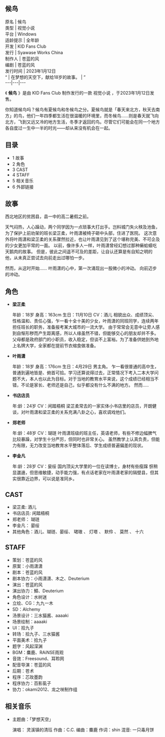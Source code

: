 候鸟  
---  
原名  |  候鸟   
类型  |  视觉小说   
平台  |  Windows   
适龄提示  |  全年龄   
开发  |  KID Fans Club   
发行  |  Syawase Works China   
制作人  |  苍蓝的风   
编剧  |  苍蓝的风   
发行时间  |  2023年1月12日   
“  |  在梦想的天空下，献给18岁的故事。  |  ”   
---|---|---  
  
《 **候鸟** 》是由  KID Fans Club  制作发行的一款  视觉小说  ，于2023年1月12日发售。

你知道候鸟吗？候鸟有夏候鸟和冬候鸟之分。夏候鸟就是「春天来北方，秋天去南方」的鸟，他们一年四季都生活在很温暖的环境里，而冬候鸟……则是春天就飞向北方，飞到又远又冷的地方生活，冬季才返回的鸟。尽管它们可能会在同一个地方各自度过一生中一半的时光——却从来没有机会在一起。

##  目录

  * 1  故事 
  * 2  角色 
  * 3  CAST 
  * 4  STAFF 
  * 5  相关音乐 
  * 6  外部链接 

##  故事

西北地区的贫困县，县一中的高二暑假之前。

天气闷热，人心躁动，两个同学因为一点琐事大打出手。岂料城门失火秧及池鱼，为了保护上前劝架的班长梁芷柔，叶雨潇被椅子砸中头部，住进了医院。
这次意外将叶雨潇和梁芷柔的关系骤然拉近，也让叶雨潇见到了这个堪称完美、不可企及的少女更加平常的一面。
以前，像许多人一样，叶雨潇曾经幻想过那种癞蛤蟆吃天鹅肉的故事。 但是，彼此之间遥不可及的差距，让自认还算是有自知之明的他，从未真正尝试去向前走出过哪怕一步。

然而，从这时开始…… 叶雨潇的心中，第一次涌现出一股微小的冲动。 向前迈步的冲动。

##  角色

  * **梁芷柔**

     年龄：18岁 
     身高：163cm 
     生日：11月10日 
     CV：酒儿 
     相貌出众、成绩顶尖、性格温和、责任心强，乍一看十全十美的少女，叶雨潇的同班同学，连续两年担任班长的职务，准备报考某大城市的一流大学。 
     由于常常会无意中让旁人感到自惭形秽而产生距离感，所以人缘虽然不错，但能够交心的朋友却并不多。 
     父母都是政府部门的小职员，收入稳定，但谈不上富裕。为了准备供她到外地上名牌大学，全家都在提前节衣缩食做准备。 

  * **叶雨潇**

     年龄：18岁 
     身高：176cm 
     生日：4月29日 
     男主角。 
     乍一看很普通的高中生，普通到遍地皆是、俯首可拾。学习还算说得过去，正常情况下考入二本大学问题不大，本人也以此为目标。对于当地的教育水平来说，这个成绩已经相当不错，不论是家长、老师还是自己，似乎都没有什么不满的地方。 
     然而..... 

  * **书店店员**

     年:龄：24岁 
     CV：闲踏梧桐 
     梁芷柔常去的一家实体小书店里的店员，开朗健谈，对叶雨潇和梁芷柔的关系充满八卦之心，喜欢调戏他们。 

  * **郑老师**

     年:龄：48岁 
     CV：瑚琏 
     叶雨潇班级的班主任，英语老师，有些不修边幅脾气比较暴躁，对学生十分严厉，但同时也非常关心。 
     虽然教学上认真负责，但能力有限，无力改变当地教育水平整体落后、学生成绩普遍偏差的现状。 

  * **李金凡**

     年:龄：28岁 
     CV：妟绥 
     国内顶尖大学里的一位在读博士，身材有些瘦蹿 恹稍显邋遢，但思维敏捷，动手能力强，有点话老家在叶雨潇老家的隔壁县，但其实很靠近边界，可以说是准同乡。 

##  CAST

  * 梁芷柔:  酒儿 
  * 书店店员:  闲踏梧桐 
  * 郑老师：  瑚琏 
  * 李金凡：  晏绥 
  * 其他角色：酒儿、瑚琏、晏绥、  珺璈  、  灯塔  、  默伶  、  莫然  、  十六 

##  STAFF

  * 策划：苍蓝的风 
  * 原案：小雨潇潇 
  * 剧本：苍蓝的风 
  * 剧本协力：小雨潇潇、木之、Deuterium 
  * 演出：苍蓝的风 
  * 演出协力：鱆、Deuterium 
  * 角色设计：水树迷 
  * 立绘、CG：九九一木 
  * SD：Alchemy 
  * 汤景设计：三水猫酱、aaaaki 
  * 场景绘制：aaaaki 
  * UI：拾九子 
  * 转场：拾九子、三水猫酱 
  * 平面美术：拾九子 
  * 题字：风起深渊 
  * BGM：麋鹿、RAiNSE雨观 
  * 音效：Freesound、耳聆网 
  * 配音导演：苍蓝的风 
  * 后期：苍术 
  * 程序：芯玫墨韵 
  * 程序协力：百影虱子 
  * 协力：okami2012、龙之咲制作组 

##  相关音乐

  * 主题曲：「梦想天空」 

     演唱：  灵溪镇的清珏 
     作曲：C.C. 
     编曲：麋鹿 
     作词：shin 
     混音: 一只毒月饼 
